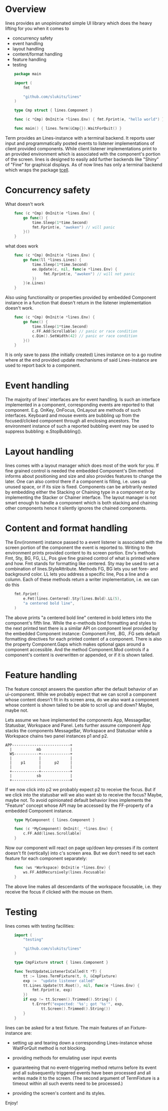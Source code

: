 # Overview

lines provides an unopinionated simple UI library which does the heavy
lifting for you when it comes to

* concurrency safety
* event handling
* layout handling
* content/format handling
* feature handling
* testing

```go
    package main

    import (
        fmt

        "github.com/slukits/lines"
    )

    type Cmp struct { lines.Component }

    func (c *Cmp) OnInit(e *lines.Env) { fmt.Fprint(e, "hello world") }

    func main() { lines.Term(&Cmp{}).WaitForQuit() }
```

Term provides an Lines-instance with a terminal backend.  It reports
user input and programmatically posted events to listener
implementations of client provided components.  While client listener
implementations print to an provided environment which is associated
with the component's portion of the screen.  lines is designed to easily
add further backends like "Shiny" of "Fine" for graphical displays.  As
of now lines has only a terminal backend which wraps the package
[tcell](https://github.com/gdamore/tcell).

# Concurrency safety

What doesn't work

```go
    func (c *Cmp) OnInit(e *lines.Env) {
        go func() {
            time.Sleep(1*time.Second)
            fmt.Fprint(e, "awoken") // will panic
        }()
    }
```

what does work

```go
    func (c *Cmp) OnInit(e *lines.Env) {
        go func(ll *lines.Lines) {
            time.Sleep(1*time.Second)
            ee.Update(c, nil, func(e *lines.Env) {
                 fmt.Fprint(e, "awoken") // will not panic
            })
        }(e.Lines)
    }
```

Also using functionality or properties provided by embedded Component
instance in a function that doesn't return in the listener
implementation doesn't work.

```go
    func (c *Cmp) OnInit(e *lines.Env) {
        go func() {
            time.Sleep(1*time.Second)
            c.FF.Add(Scrollable) // panic or race condition
            c.Dim().SetWidth(42) // panic or race condition
        }()
    }
```

It is only save to pass (the initially created) Lines instance 
on to a go routine where at the end provided update mechanisms of
said Lines-instance are used to report back to a component.

# Event handling

The majority of lines' interfaces are for event handling.  Is such an
interface implemented in a component, corresponding events are reported
to that component.  E.g. OnKey, OnFocus, OnLayout are methods of such
interfaces.  Keyboard and mouse events are bubbling up from the
focused/clicked component through all enclosing ancestors.  The
environment instance of such a reported bubbling event may be used to
suppress bubbling: e.StopBubbling().

# Layout handling

lines comes with a layout manager which does most of the work for
you.  If fine grained control is needed the embedded Component's Dim
method informs about positioning and size and also provides features
to change the later.  One can also control there if a component is
filling, i.e. uses up unused space, or if its size is fixed.
Components can be arbitrarily nested by embedding either the Stacking
or Chaining type in a component or by implementing the Stacker or
Chainer interface.  The layout manager is not smart enough to handle
a component which is both stacking and chaining other components
hence it silently ignores the chained components.

# Content and format handling

The Env(ironment) instance passed to a event listener is associated with
the screen portion of the component the event is reported to.  Writing
to the environment prints provided content to its screen portion.  Env's
methods Fmt, Sty, BG, FG, LL, Pos give fine grained control of what is
printed where and how.  Fmt stands for formatting like centered.  Sty
may be used to set a combination of lines.StyleAttribute.  Methods  FG,
BG lets you set fore- and background color.  LL lets you address a
specific line, Pos a line and a column.  Each of these methods return a
writer implementation, i.e. we can do this

```go
	fmt.Fprint(
	    e.Fmt(lines.Centered).Sty(lines.Bold).LL(5),
	    "a centered bold line",
	)
```

The above prints "a centered bold line" centered in bold letters into
the component's fifth line.  While the e-methods bind formatting and
styles to the next printed text there is a similar API on component
level provided by the embedded Component instance: Component.Fmt, .BG,
.FG sets default formatting directives for each printed content of a
component.  There is also the property Component.Gaps which makes optional
gaps around a component accessible.  And the method Component.Mod
controls if a component's content is overwritten or appended, or if it
is shown tailed.


# Feature handling

The feature concept answers the question after the default behavior of
an ui-component.  While we probably expect that we can scroll a
component whose content doesn't fit in its screen area, do we also want
a component whose content is shown tailed to be able to scroll up and
down? Maybe, maybe not.

Lets assume we have implemented the components App, MessageBar,
Statusbar, Workspace and Panel.  Lets further assume component App
stacks the components MessageBar, Workspace and Statusbar while a
Workspace  chains two panel instances p1 and p2.

    APP--------------------------+
      |           mb             |
      WS-----------+-------------+
      |            |             |
      |    p1      |      p2     |
      |            |             |
      +------------+-------------+
      |           sb             |
      +--------------------------+

If we now click into p2 we probably expect p2 to receive the focus.  But
if we click into the statusbar will we also want sb to receive the
focus? Maybe, maybe not.  To avoid opinionated default behavior lines
implements the "Feature" concept whose API may be accessed by the
FF-property of a embedded Component instance.

```go
    type MyComponent { lines.Component }

    func (c *MyComponent) OnInit(_ *lines.Env) {
        c.FF.Add(lines.Scrollable)
    }
```

Now our component will react on page up/down key-presses if its content
doesn't fit (vertically) into c's screen area.  But we don't need to set
each feature for each component separately:

```go
    func (ws *Workspace) OnInit(e *lines.Env) {
        ws.FF.AddRecursively(lines.Focusable)
    }
```

The above line makes all descendants of the workspace focusable, i.e.
they receive the focus if clicked with the mouse on them.


# Testing

lines comes with testing facilities:

```go
    import (
        "testing"

        "github.com/slukits/lines"
    )

    type CmpFixture struct { lines.Component }

    func TestUpdateListenerIsCalled(t *T) {
        tt := lines.TermFixture(t, 0, &CmpFixture)
        exp :=  "update listener called"
        tt.Lines.Update(tt.Root(), nil, func(e *lines.Env) {
            fmt.Fprint(e, exp)
        })
        if exp != tt.Screen().Trimmed().String() {
            t.Errorf("expected: '%s'; got '%s'", exp,
                tt.Screen().Trimmed().String())
        }
    }
```

lines can be asked for a test fixture.  The main features of an
Fixture-instance are:

* setting up and tearing down a corresponding Lines-instance whose
  WaitForQuit method is not blocking.

* providing methods for emulating user input events

* guaranteeing that no event-triggering method returns before its event
  and all subsequently triggered events have been processed and all
  writes made it to the screen.  (The second argument of TermFixture is
  a timeout within all such events need to be processed.)

* providing the screen's content and its styles.

Enjoy!
